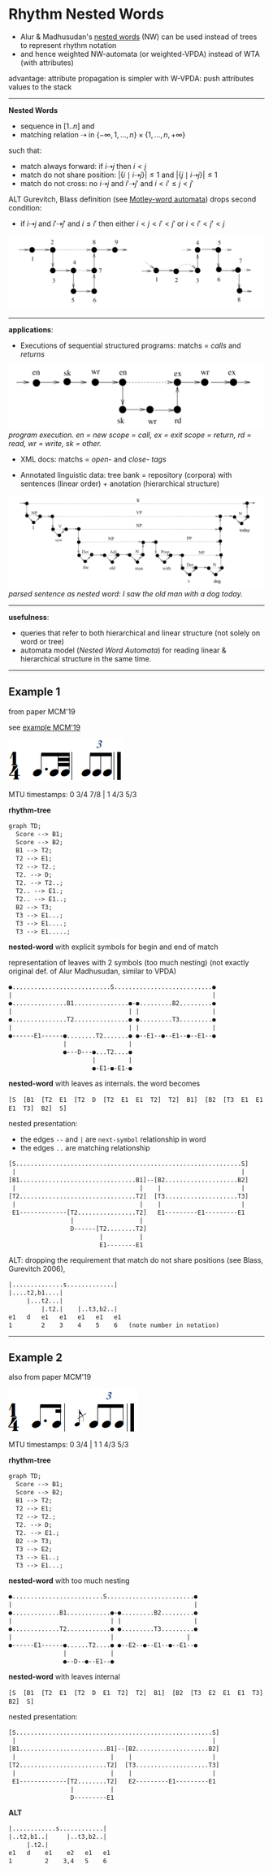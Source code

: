 # Rhythm Nested Words

- Alur & Madhusudan's [nested words](https://www.cis.upenn.edu/~alur/nw.html) (NW) can be used instead of trees to represent rhythm notation
- and hence weighted NW-automata (or weighted-VPDA) instead of WTA (with attributes)

advantage: attribute propagation is simpler with W-VPDA:
push attributes values to the stack


---
**Nested Words**

- sequence in $[1..n]$ and
- matching relation $⇢$ in $\{ -\infty, 1,...,n \} \times \{ 1,...,n, +\infty \}$

such that:
- match always forward: 
  if  $i ⇢ j$  then $i < j$
- match do not share position: 
  $|\{ i \mid i ⇢ j \}| \leq 1$ and $|\{ j \mid i ⇢ j\} | \leq 1$ 
- match do not cross: 
  no $i ⇢ j$ and $i' ⇢ j'$ and $i < i' \leq j < j'$

ALT
Gurevitch, Blass definition (see [Motley-word automata](:/2a025f6bf11a406785ee5f1c3bb1ce10)) drops second condition:
- if $i ⇢ j$ and $i' ⇢ j'$  and $i \leq  i'$
  then either $i < j < i' < j'$  or $i < i' < j' < j$

![](nw1.png)

---
**applications**:

- Executions of sequential structured programs: 
  matchs =  *calls* and *returns*

![](nw3.png)
*program execution. en = new scope = call, ex = exit scope = return, rd = read, wr = write, sk = other.* 

- XML docs:
  matchs = *open-* and *close- tags*

- Annotated linguistic data: 
  tree bank = repository (corpora) with 
  sentences (linear order) + anotation (hierarchical structure)

![](nw4.png)
*parsed sentence as nested word: I saw the old man with a dog today.* 

---
**usefulness**:

- queries that refer to both hierarchical and linear structure
(not solely on word or tree)
- automata model (*Nested Word Automata*) for reading linear & hierarchical structure in the same time.

---
## Example 1
from paper MCM'19

see [example MCM'19](:/6d3f9d44c06c4b0eaee6ea0140a5ffa6)

![](MCM19-1.png)

MTU timestamps: 0 3/4 7/8 | 1 4/3 5/3

**rhythm-tree**

```mermaid
graph TD;
  Score --> B1;
  Score --> B2;
  B1 --> T2;
  T2 --> E1;
  T2 --> T2.;
  T2. --> D;
  T2. --> T2..;
  T2.. --> E1.;
  T2.. --> E1..;
  B2 --> T3;
  T3 --> E1...;
  T3 --> E1....;
  T3 --> E1.....;
```

**nested-word** 
with explicit symbols for begin and end of match

representation of leaves with 2 symbols (too much nesting)
(not exactly original def. of Alur Madhusudan, similar to VPDA)

```
●...........................S...........................●
|                                                       |
●...............B1...............●-●.........B2.........●
|                                | |                    |
●...............T2...............● ●.........T3.........●
|                                | |                    |
●------E1------●........T2.......● ●--E1--●--E1--●--E1--●
               |                 |
               ●---D---●...T2....●
                       |         |  
                       ●-E1-●-E1-●
```

**nested-word** with leaves as internals. the word becomes

`[S  [B1  [T2  E1  [T2  D  [T2  E1  E1  T2]  T2]  B1]  [B2  [T3  E1  E1  E1  T3]  B2]  S]`

nested presentation:

- the edges `--` and `|` are `next-symbol` relationship in word
- the edges `..` are matching relationship  

```
[S..............................................................S]
 |                                                              |
[B1................................B1]--[B2....................B2]
 |                                  |    |                      |
[T2................................T2]  [T3....................T3]
 |                                  |    |                      |
 E1-------------[T2................T2]   E1---------E1---------E1
                 |                  |
                 D------[T2........T2]
                         |          |  
                         E1--------E1
```

ALT: dropping the requirement that match do not share positions (see Blass, Gurevitch 2006), 

```
|..............s.............|
|....t2,b1....|
     |...t2...|
         |.t2.|    |..t3,b2..|
e1   d   e1   e1   e1   e1   e1
1        2    3    4    5    6   (note number in notation)
```



---
## Example 2

also from paper MCM'19

![](MCM-19-2.png)

MTU timestamps: 0 3/4 | 1 1 4/3 5/3

**rhythm-tree**

```mermaid
graph TD;
  Score --> B1;
  Score --> B2;
  B1 --> T2;
  T2 --> E1;
  T2 --> T2.;
  T2. --> D;
  T2. --> E1.;
  B2 --> T3;
  T3 --> E2;
  T3 --> E1..;
  T3 --> E1...;
```

**nested-word** with too much nesting
```
●.........................S........................●
|                                                  |
●.............B1............●-●.........B2.........●
|                           | |                    |
●.............T2............● ●.........T3.........●
|                           |                    |
●------E1------●......T2....● ●--E2--●--E1--●--E1--●
               |            |
               ●--D--●--E1--●
```

**nested-word** with leaves internal

`[S  [B1  [T2  E1  [T2  D  E1  T2]  T2]  B1]  [B2  [T3  E2  E1  E1  T3]  B2]  S]`

nested presentation: 

```
[S......................................................S]
 |                                                      |
[B1........................B1]--[B2....................B2]
 |                          |    |                      |
[T2........................T2]  [T3....................T3]
 |                          |    |                      |
 E1-------------[T2........T2]   E2---------E1---------E1
                 |          |
                 D---------E1
```

**ALT**

```
|............s............|
|..t2,b1..|     |..t3,b2..|
     |.t2.| 
e1   d    e1    e2   e1   e1
1         2    3,4   5    6
```


